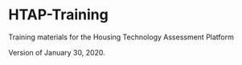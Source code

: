 # HTAP-Training
Training materials for the Housing Technology Assessment Platform

Version of January 30, 2020.
